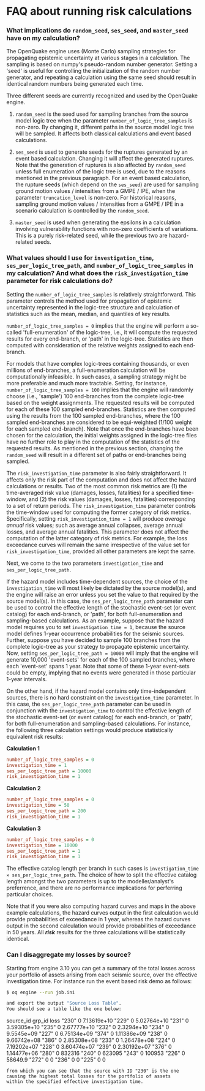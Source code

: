 # FAQ about running risk calculations

### What implications do `random_seed`, `ses_seed`, and `master_seed` have on my calculation?

The OpenQuake engine uses (Monte Carlo) sampling strategies for
propagating epistemic uncertainty at various stages in a calculation.
The sampling is based on numpy's pseudo-random number generator.
Setting a 'seed' is useful for controlling the initialization of the 
random number generator, and repeating a calculation using the same
seed should result in identical random numbers being generated each time.

Three different seeds are currently recognized and used by the OpenQuake
engine.

1. `random_seed` is the seed used for sampling branches from the source 
model logic tree when the parameter `number_of_logic_tree_samples`
is non-zero. By changing it, different paths in the source model 
logic tree will be sampled. It affects both classical calculations 
and event based calculations.

2. `ses_seed` is used to generate seeds for the ruptures generated 
by an event based calculation. Changing it will affect the generated 
ruptures. Note that the generation of ruptures is also affected by
`random_seed` unless full enumeration of the logic tree is used, 
due to the reasons mentioned in the previous paragraph. 
For an event based calculation, the rupture seeds (which depend on the
`ses_seed`) are used for sampling ground motion values / intensities 
from a GMPE / IPE, when the parameter `truncation_level` is non-zero. 
For historical reasons, sampling ground motion values / intensities 
from a GMPE / IPE in a scenario calculation is controlled by the 
`random_seed`.

3. `master_seed` is used when generating the epsilons in a calculation 
involving vulnerability functions with non-zero coefficients of 
variations. This is a purely risk-related seed, while the previous 
two are hazard-related seeds.

### What values should I use for `investigation_time`, `ses_per_logic_tree_path`, and `number_of_logic_tree_samples` in my calculation? And what does the `risk_investigation_time` parameter for risk calculations do?

Setting the `number_of_logic_tree_samples` is relatively straightforward. This
parameter controls the method used for propagation of epistemic uncertainty
represented in the logic-tree structure and calculation of statistics such as
the mean, median, and quantiles of key results.

`number_of_logic_tree_samples = 0` implies that the engine will perform a
so-called 'full-enumeration' of the logic-tree, i.e., it will compute the
requested results for every end-branch, or 'path' in the logic-tree. Statistics
are then computed with consideration of the relative weights assigned to each
end-branch.

For models that have complex logic-trees containing thousands, or even millions
of end-branches, a full-enumeration calculation will be computationally
infeasible. In such cases, a sampling strategy might be more preferable and much
more tractable. Setting, for instance, `number_of_logic_tree_samples = 100`
implies that the engine will randomly choose (i.e., 'sample') 100 end-branches
from the complete logic-tree based on the weight assignments. The requested
results will be computed for each of these 100 sampled end-branches. Statistics
are then computed using the results from the 100 sampled end-branches, where the
100 sampled end-branches are considered to be equi-weighted (1/100 weight for
each sampled end-branch). Note that once the end-branches have been chosen for
the calculation, the initial weights assigned in the logic-tree files have no
further role to play in the computation of the statistics of the requested
results. As mentioned in the previous section, changing the `random_seed` will
result in a different set of paths or end-branches being sampled.

The `risk_investigation_time` parameter is also fairly straightforward. It
affects only the risk part of the computation and does not affect the hazard
calculations or results. Two of the most common risk metrics are (1) the
time-averaged risk value (damages, losses, fatalities) for a specified
time-window, and (2) the risk values (damages, losses, fatalities) corresponding
to a set of return periods. The `risk_investigation_time` parameter controls the
time-window used for computing the former category of risk metrics.
Specifically, setting `risk_investigation_time = 1` will produce _average
annual_ risk values; such as average annual collapses, average annual losses,
and average annual fatalities. This parameter does not affect the computation of
the latter category of risk metrics. For example, the loss exceedance curves
will remain the same irrespective of the value set for
`risk_investigation_time`, provided all other parameters are kept the same.

Next, we come to the two parameters `investigation_time` and
`ses_per_logic_tree_path`.

If the hazard model includes time-dependent sources, the choice of the
`investigation_time` will most likely be dictated by the source model(s), and
the engine will raise an error unless you set the value to that required by the
source model(s). In this case, the `ses_per_logic_tree_path` parameter can be
used to control the effective length of the stochastic event-set (or event
catalog) for each end-branch, or 'path', for both full-enumeration and
sampling-based calculations. As an example, suppose that the hazard model
requires you to set `investigation_time = 1`, because the source model defines
1-year occurrence probabilities for the seismic sources. Further, suppose you
have decided to sample 100 branches from the complete logic-tree as your
strategy to propagate epistemic uncertainty. Now, setting
`ses_per_logic_tree_path = 10000` will imply that the engine will generate
10,000 'event-sets' for each of the 100 sampled branches, where each 'event-set'
spans 1 year. Note that some of these 1-year event-sets could be empty, implying
that no events were generated in those particular 1-year intervals.

On the other hand, if the hazard model contains only time-independent sources,
there is no hard constraint on the `investigation_time` parameter. In this case,
the `ses_per_logic_tree_path` parameter can be used in conjunction with the
`investigation_time` to control the effective length of the stochastic event-set
(or event catalog) for each end-branch, or 'path', for both full-enumeration and
sampling-based calculations. For instance, the following three calculation
settings would produce statistically equivalent risk results:

**Calculation 1**
```ini
number_of_logic_tree_samples = 0
investigation_time = 1
ses_per_logic_tree_path = 10000
risk_investigation_time = 1
```

**Calculation 2**
```ini
number_of_logic_tree_samples = 0
investigation_time = 50
ses_per_logic_tree_path = 200
risk_investigation_time = 1
```

**Calculation 3**
```ini
number_of_logic_tree_samples = 0
investigation_time = 10000
ses_per_logic_tree_path = 1
risk_investigation_time = 1
```

The effective catalog length per branch in such cases is `investigation_time ×
ses_per_logic_tree_path`. The choice of how to split the effective catalog
length amongst the two parameters is up to the modeller/analyst's preferrence,
and there are no performance implications for perferring particular choices.

Note that if you were also computing hazard curves and maps in the above
example calculations, the hazard curves output in the first calculation would
provide probabilities of exceedance in 1 year, whereas the hazard curves
output in the second calculation would provide probabilities of exceedance in
50 years. All _**risk**_ results for the three calculations will be
statistically identical.


### Can I disaggregate my losses by source?

Starting from engine 3.10 you can get a summary of the total losses across your
portfolio of assets arising from each seismic source, over the effective
investigation time. 
For instance run the event based risk demo as follows:
```bash
$ oq engine --run job.ini

and export the output "Source Loss Table".
You should see a table like the one below:
```
source_id       grp_id  loss
"230"	0	7.13619e+10
"229"	0	5.02764e+10
"231"	0	3.59305e+10
"235"	0	2.67777e+10
"232"	0	2.3294e+10
"234"	0	9.5545e+09
"227"	0	6.75134e+09
"374"	0	1.11386e+09
"238"	0	9.66742e+08
"386"	0	2.85308e+08
"233"	0	1.26478e+08
"224"	0	7.19202e+07
"228"	0	3.60474e+07
"239"	0	2.30192e+07
"376"	0	1.14477e+06
"280"	0	832316
"240"	0	623095
"243"	0	100953
"226"	0	58649.9
"272"	0	0
"236"	0	0
"225"	0	0
```
from which you can see that the source with ID "230" is the one
causing the highest total losses for the portfolio of assets
within the specified effective investigation time.
